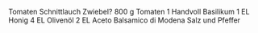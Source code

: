 Tomaten 
Schnittlauch
Zwiebel?
     800 g Tomaten
    1 Handvoll Basilikum
    1 EL Honig
    4 EL Olivenöl
    2 EL Aceto Balsamico di Modena
    Salz und Pfeffer